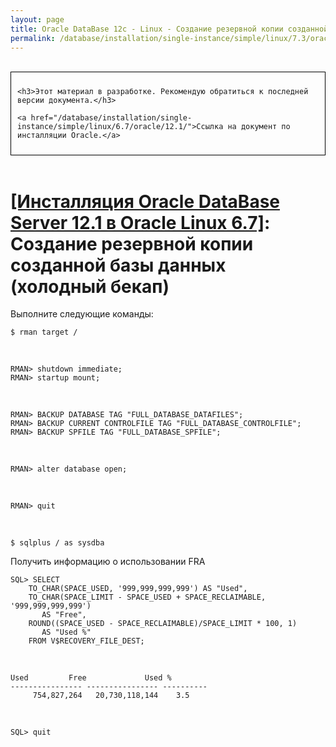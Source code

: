 ```yaml
---
layout: page
title: Oracle DataBase 12c - Linux - Создание резервной копии созданной базы данных (холодный бекап)
permalink: /database/installation/single-instance/simple/linux/7.3/oracle/12.2/oracle-cold-backup/
---
```


<br/>

<div style="padding:10px; border:thin solid black;">

	<h3>Этот материал в разработке. Рекомендую обратиться к последней версии документа.</h3>

    <a href="/database/installation/single-instance/simple/linux/6.7/oracle/12.1/">Ссылка на документ по инсталляции Oracle.</a>

</div>

<br/>

# <a href="/database/installation/single-instance/simple/linux/6.7/oracle/12.1/">[Инсталляция Oracle DataBase Server 12.1 в Oracle Linux 6.7]</a>: Создание резервной копии созданной базы данных (холодный бекап)



Выполните следующие команды:

	$ rman target /

<br/>

	RMAN> shutdown immediate;  
	RMAN> startup mount;


<br/>

	RMAN> BACKUP DATABASE TAG "FULL_DATABASE_DATAFILES";
	RMAN> BACKUP CURRENT CONTROLFILE TAG "FULL_DATABASE_CONTROLFILE";
	RMAN> BACKUP SPFILE TAG "FULL_DATABASE_SPFILE";

<br/>

	RMAN> alter database open;


<br/>

	RMAN> quit

<br/>

	$ sqlplus / as sysdba



Получить информацию о использовании FRA


	SQL> SELECT
	    TO_CHAR(SPACE_USED, '999,999,999,999') AS "Used",
	    TO_CHAR(SPACE_LIMIT - SPACE_USED + SPACE_RECLAIMABLE, '999,999,999,999')
	       AS "Free",
	    ROUND((SPACE_USED - SPACE_RECLAIMABLE)/SPACE_LIMIT * 100, 1)
	       AS "Used %"
	    FROM V$RECOVERY_FILE_DEST;


<br/>

	Used		 Free		      Used %
	---------------- ---------------- ----------
	     754,827,264   20,730,118,144	 3.5

<br/>

	SQL> quit
